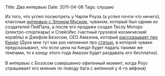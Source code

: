 Title: Два интервью
Date: 2011-04-08
Tags: слушаю

<div class="text">Из того, что успел посмотреть у Чарли Роуза (а успел почти что ничего), классные <a href="http://www.charlierose.com/view/interview/10550">интервью с Элоном Муском</a>, чуваком, который был одним из создателей ПейПала, а после его продажи создал Теслу Моторс (электро-спорткары) и СпейсИкс (частный грузовой космический корабль) и Джефом Безосом, СЕО Амазона, который <a href="http://www.charlierose.com/view/interview/11138">рассказывает про Киндл</a> (Дука мне тут как раз напомнил про <a href="http://www.pcworld.com/article/220980/will_amazons_kindle_be_free_by_november.html">статью</a>, в которой чуваки предсказывают, что если цена на Киндл будет падать такими же темпами, то к концу этого года Амазон будет раздавать его бесплатно).<br /><br />
В интервью с Бозосом совершенно офигенный момент, когда Роуз спрашивает его мнение по поводу бага с антенной у 4-го айфона)</div>